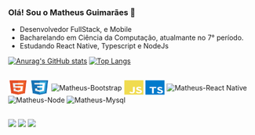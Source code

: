 ### Olá! Sou o Matheus Guimarães 👋
- Desenvolvedor FullStack, e Mobile
- Bacharelando em Ciência da Computação, atualmante no 7° período.
- Estudando React Native, Typescript e NodeJs

<!--
**matheusguim21/matheusguim21** is a ✨ _special_ ✨ repository because its `README.md` (this file) appears on your GitHub profile.

Here are some ideas to get you started:


- 🌱 I’m currently learning ...
- 👯 I’m looking to collaborate on ...
- 🤔 I’m looking for help with ...
- 💬 Ask me about ...
- 📫 How to reach me: ...
- 😄 Pronouns: ...
- ⚡ Fun fact: ...
-->
[![Anurag's GitHub stats](https://github-readme-stats.vercel.app/api?username=matheusguim21&show_icons=true&theme=transparent)](https://github.com/matheusguim21/github-readme-stats)
[![Top Langs](https://github-readme-stats.vercel.app/api/top-langs/?username=matheusguim21&show_icons=true&theme=transparent) ](https://github.com/matheusguim21/github-readme-stats)

<div style="display: inline_block"><br>
  
  <img align="center" alt="Matheus-HTML" height="30" width="40" src="https://raw.githubusercontent.com/devicons/devicon/master/icons/html5/html5-original.svg">
  <img align="center" alt="Matheus-CSS" height="30" width="40" src="https://raw.githubusercontent.com/devicons/devicon/master/icons/css3/css3-original.svg">
  
  <img align="center" alt=Matheus-Bootstrap height="30" width="40" src="https://cdn.jsdelivr.net/gh/devicons/devicon/icons/bootstrap/bootstrap-original.svg">
  <img align="center" alt="Matheus-Js" height="30" width="40" src="https://raw.githubusercontent.com/devicons/devicon/master/icons/javascript/javascript-plain.svg">
  <img align="center" alt="Matheus-Ts" height="30" width="40" src="https://raw.githubusercontent.com/devicons/devicon/master/icons/typescript/typescript-plain.svg">
  
  
   <img align="center" alt="Matheus-React Native" height="50" width="65" src="https://www.datocms-assets.com/45470/1631026680-logo-react-native.png?fm=webp">
<img align="center" alt="Matheus-Node" height="30" width="40" src="https://cdn.jsdelivr.net/gh/devicons/devicon/icons/nodejs/nodejs-original-wordmark.svg">
    <img align="center" alt="Matheus-Mysql" height="30" width="40" src="https://cdn.jsdelivr.net/gh/devicons/devicon/icons/mysql/mysql-original-wordmark.svg">
</div>
<br>

<div> 
  
  <a href="https://instagram.com/matheusciguimaraes" target="_blank"><img src="https://img.shields.io/badge/-Instagram-%23E4405F?style=for-the-badge&logo=instagram&logoColor=white" target="_blank"></a>
  <a href = "mailto:matheusguim13@gmail.com"><img src="https://img.shields.io/badge/-Gmail-%23333?style=for-the-badge&logo=gmail&logoColor=white" target="_blank"></a>
  <a href="https://www.linkedin.com/in/matheus-guimar%C3%A3es-b46069215/" target="_blank"><img src="https://img.shields.io/badge/-LinkedIn-%230077B5?style=for-the-badge&logo=linkedin&logoColor=white" target="_blank"></a> 
  
</div>
